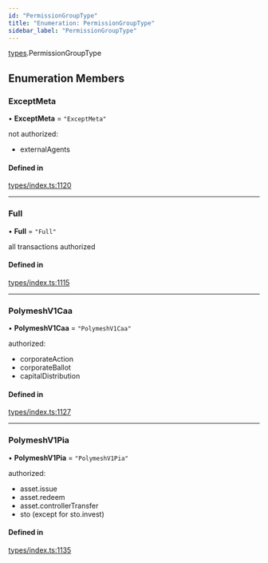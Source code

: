```yaml
---
id: "PermissionGroupType"
title: "Enumeration: PermissionGroupType"
sidebar_label: "PermissionGroupType"
---
```


[types](../../../modules/Types/Types.md).PermissionGroupType

## Enumeration Members

### ExceptMeta

• **ExceptMeta** = ``"ExceptMeta"``

not authorized:
  - externalAgents

#### Defined in

[types/index.ts:1120](https://github.com/PolymeshAssociation/polymesh-sdk/blob/968f8d70c/src/types/index.ts#L1120)

___

### Full

• **Full** = ``"Full"``

all transactions authorized

#### Defined in

[types/index.ts:1115](https://github.com/PolymeshAssociation/polymesh-sdk/blob/968f8d70c/src/types/index.ts#L1115)

___

### PolymeshV1Caa

• **PolymeshV1Caa** = ``"PolymeshV1Caa"``

authorized:
  - corporateAction
  - corporateBallot
  - capitalDistribution

#### Defined in

[types/index.ts:1127](https://github.com/PolymeshAssociation/polymesh-sdk/blob/968f8d70c/src/types/index.ts#L1127)

___

### PolymeshV1Pia

• **PolymeshV1Pia** = ``"PolymeshV1Pia"``

authorized:
  - asset.issue
  - asset.redeem
  - asset.controllerTransfer
  - sto (except for sto.invest)

#### Defined in

[types/index.ts:1135](https://github.com/PolymeshAssociation/polymesh-sdk/blob/968f8d70c/src/types/index.ts#L1135)

